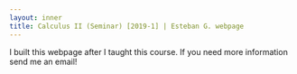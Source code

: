 ```yaml
---
layout: inner
title: Calculus II (Seminar) [2019-1] | Esteban G. webpage
---
```


<p>I built this webpage after I taught this course. If you need more information send me an email!</p>
